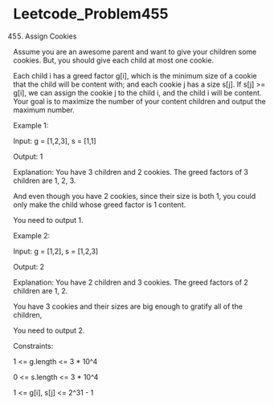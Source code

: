 # Leetcode_Problem455




455. Assign Cookies


Assume you are an awesome parent and want to give your children some cookies. But, you should give each child at most one cookie.



Each child i has a greed factor g[i], which is the minimum size of a cookie that the child will be content with; and each cookie j has a size s[j]. If s[j] >= g[i], we can assign the cookie j to the child i, and the child i will be content. Your goal is to maximize the number of your content children and output the maximum number.

 



Example 1:



Input: g = [1,2,3], s = [1,1]




Output: 1




Explanation: You have 3 children and 2 cookies. The greed factors of 3 children are 1, 2, 3. 




And even though you have 2 cookies, since their size is both 1, you could only make the child whose greed factor is 1 content.



You need to output 1.




Example 2:



Input: g = [1,2], s = [1,2,3]




Output: 2





Explanation: You have 2 children and 3 cookies. The greed factors of 2 children are 1, 2. 





You have 3 cookies and their sizes are big enough to gratify all of the children, 



You need to output 2.
 



Constraints:




1 <= g.length <= 3 * 10^4





0 <= s.length <= 3 * 10^4





1 <= g[i], s[j] <= 2^31 - 1







